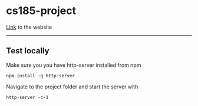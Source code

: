 # cs185-project

[Link](https://zaleshaiker.github.io/cs185-project/) to the website

---
## Test locally
Make sure you you have http-server installed from npm
```
npm install -g http-server
```

Navigate to the project folder and start the server with
```
http-server -c-1
```

